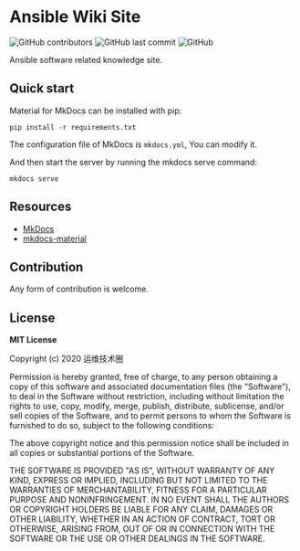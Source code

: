 # Ansible Wiki Site

![GitHub contributors](https://img.shields.io/github/contributors/leops-china/ansible-wiki)
![GitHub last commit](https://img.shields.io/github/last-commit/leops-china/ansible-wiki)
![GitHub](https://img.shields.io/github/license/leops-china/ansible-wiki)

Ansible software related knowledge site.


## Quick start

Material for MkDocs can be installed with pip:

```
pip install -r requirements.txt
```

The configuration file of MkDocs is `mkdocs.yml`, You can modify it.

And then start the server by running the mkdocs serve command:

```
mkdocs serve
```

## Resources

- [MkDocs](https://www.mkdocs.org/)
- [mkdocs-material](https://squidfunk.github.io/mkdocs-material/)

## Contribution

Any form of contribution is welcome.

## License

**MIT License**

Copyright (c) 2020 运维技术圈

Permission is hereby granted, free of charge, to any person obtaining a copy
of this software and associated documentation files (the "Software"), to deal
in the Software without restriction, including without limitation the rights
to use, copy, modify, merge, publish, distribute, sublicense, and/or sell
copies of the Software, and to permit persons to whom the Software is
furnished to do so, subject to the following conditions:

The above copyright notice and this permission notice shall be included in all
copies or substantial portions of the Software.

THE SOFTWARE IS PROVIDED "AS IS", WITHOUT WARRANTY OF ANY KIND, EXPRESS OR
IMPLIED, INCLUDING BUT NOT LIMITED TO THE WARRANTIES OF MERCHANTABILITY,
FITNESS FOR A PARTICULAR PURPOSE AND NONINFRINGEMENT. IN NO EVENT SHALL THE
AUTHORS OR COPYRIGHT HOLDERS BE LIABLE FOR ANY CLAIM, DAMAGES OR OTHER
LIABILITY, WHETHER IN AN ACTION OF CONTRACT, TORT OR OTHERWISE, ARISING FROM,
OUT OF OR IN CONNECTION WITH THE SOFTWARE OR THE USE OR OTHER DEALINGS IN THE
SOFTWARE.
